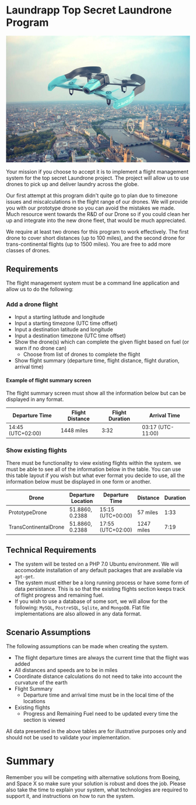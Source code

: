 # Laundrapp Top Secret Laundrone Program

![Top Secret Prototype Drone](/drone.jpg)

Your mission if you choose to accept it is to implement a flight management system for the top secret Laundrone project. The project will allow us to use drones to pick up and deliver laundry across the globe.

Our first attempt at this program didn't quite go to plan due to timezone issues and miscalculations in the flight range of our drones. We will provide you with our prototype drone so you can avoid the mistakes we made. Much resource went towards the R&D of our Drone so if you could clean her up and integrate into the new drone fleet, that would be much appreciated.

We require at least two drones for this program to work effectively. The first drone to cover short distances (up to 100 miles), and the second drone for trans-continental flights (up to 1500 miles). You are free to add more classes of drones.

## Requirements

The flight management system must be a command line application and allow us to do the following:

### Add a drone flight

  - Input a starting latitude and longitude
  - Input a starting timezone (UTC time offset)
  - Input a destination latitude and longitude
  - Input a destination timezone (UTC time offset)
  - Show the drone(s) which can complete the given flight based on fuel (or warn if no drone can)
    - Choose from list of drones to complete the flight
  - Show flight summary (departure time, flight distance, flight duration, arrival time)
  
#### Example of flight summary screen

The flight summary screen must show all the information below but can be displayed in any format.

| Departure Time    | Flight Distance | Flight Duration | Arrival Time      |
| ----------------- | --------------- | --------------- | ----------------- |
| 14:45 (UTC+02:00) | 1448 miles      | 3:32            | 03:17 (UTC-11:00) |

### Show existing flights

There must be functionality to view existing flights within the system. we must be able to see all of the information below in the table. You can use this table layout if you wish but what ever format you decide to use, all the information below must be displayed in one form or another.

| Drone                 | Departure Location | Departure Time    | Distance   | Duration | Arrival Location | Arrival Time      | Progress | Remaining Fuel |
| --------------------- | ------------------ | ----------------- | ---------- | -------- | ---------------- | ----------------- | -------- | -------------- |
| PrototypeDrone        | 51.8860, 0.2388    | 15:15 (UTC+00:00) | 57 miles   | 1:33     | 52.2105, -0.9929 | 23:48 (UTC+07:00) | 74%      | 53%            |
| TransContinentalDrone | 51.8860, 0.2388    | 17:55 (UTC+02:00) | 1247 miles | 7:19     | 48.0760, 27.7834 | 03:14 (UTC-04:00) | 100%     | 22%            |

## Technical Requirements

 - The system will be tested on a PHP 7.0 Ubuntu environment. We will accomodate installation of any default packages that are available via `apt-get`.
 - The system must either be a long running process or have some form of data persistance. This is so that the existing flights section keeps track of flight progress and remaining fuel.
 - If you wish to use a database of some sort, we will allow for the following: `MySQL`, `PostreSQL`, `Sqlite`, and `MongoDB`. Flat file implementations are also allowed in any data format.

## Scenario Assumptions

The following assumptions can be made when creating the system.
 - The flight departure times are always the current time that the flight was added
 - All distances and speeds are to be in miles
 - Coordinate distance calculations do not need to take into account the curvature of the earth
 - Flight Summary
   - Departure time and arrival time must be in the local time of the locations
 - Existing flights
   - Progress and Remaining Fuel need to be updated every time the section is viewed
 
All data presented in the above tables are for illustrative purposes only and should not be used to validate your implementation.

# Summary

Remember you will be competing with alternative solutions from Boeing, and Space X so make sure your solution is robust and does the job. Please also take the time to explain your system, what technologies are required to support it, and instructions on how to run the system.